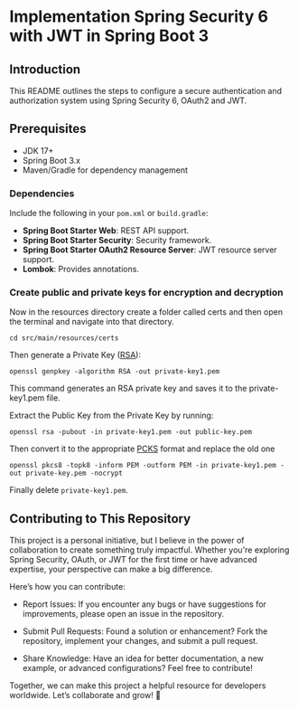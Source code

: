 # Implementation Spring Security 6 with JWT in Spring Boot 3

## Introduction

This README outlines the steps to configure a secure authentication and authorization system using Spring Security 6, OAuth2 and JWT.

## Prerequisites

- JDK 17+
- Spring Boot 3.x
- Maven/Gradle for dependency management

### Dependencies

Include the following in your `pom.xml` or `build.gradle`:
- **Spring Boot Starter Web**: REST API support.
- **Spring Boot Starter Security**: Security framework.
- **Spring Boot Starter OAuth2 Resource Server**: JWT resource server support.
- **Lombok**: Provides annotations.

### Create public and private keys for encryption and decryption

Now in the resources directory create a folder called certs and then open the terminal and navigate into that directory.

 `cd src/main/resources/certs`

Then generate a Private Key ([RSA](https://www.geeksforgeeks.org/rsa-algorithm-cryptography/)):

    openssl genpkey -algorithm RSA -out private-key1.pem

This command generates an RSA private key and saves it to the private-key1.pem file.

Extract the Public Key from the Private Key by running:

    openssl rsa -pubout -in private-key1.pem -out public-key.pem

Then convert it to the appropriate [PCKS](https://ar5iv.labs.arxiv.org/html/1207.5446) format and replace the old one

    openssl pkcs8 -topk8 -inform PEM -outform PEM -in private-key1.pem -out private-key.pem -nocrypt

Finally delete `private-key1.pem`.

## Contributing to This Repository

This project is a personal initiative, but I believe in the power of collaboration to create something truly impactful. Whether you're exploring Spring Security, OAuth, or JWT for the first time or have advanced expertise, your perspective can make a big difference.

Here’s how you can contribute:

- Report Issues: If you encounter any bugs or have suggestions for improvements, please open an issue in the repository.

- Submit Pull Requests: Found a solution or enhancement? Fork the repository, implement your changes, and submit a pull request.

- Share Knowledge: Have an idea for better documentation, a new example, or advanced configurations? Feel free to contribute!

Together, we can make this project a helpful resource for developers worldwide. Let’s collaborate and grow! 🚀

